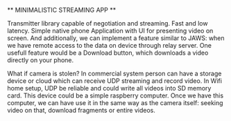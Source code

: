 ** MINIMALISTIC STREAMING APP **

Transmitter library capable of negotiation and streaming. Fast and low latency.
Simple native phone Application with UI for presenting video on
screen. And additionally, we can implement a feature similar to JAWS:
when we have remote access to the data on device through relay server.
One usefull feature would be a Download button, which downloads a video
directly on your phone.

What if camera is stolen?
In commercial system person can have a storage device or cloud which can
receive UDP streaming and record video. In Wifi home setup, UDP be reliable and could write all
videos into SD memory card. This device could be a simple raspberry computer.
Once we have this computer, we can have use it in the same way as the camera itself: seeking video on that, download fragments or entire videos.

